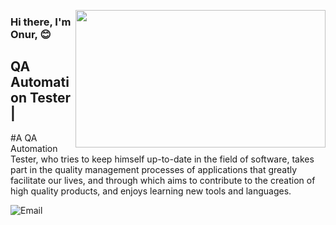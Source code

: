 <img src= "https://media1.giphy.com/media/bGgsc5mWoryfgKBx1u/giphy.gif?cid=790b7611318cd84d681201ff17ab936043c6762510821362&rid=giphy.gif&ct=g"
 align="right" width="400" height="220">
 


### Hi there, I'm Onur, :blush:

## QA Automation Tester | 

#A QA Automation Tester, who tries to keep himself up-to-date in the field of software, takes part in the quality management processes of applications that greatly facilitate our lives, and through which aims to contribute to the creation of high quality products, and enjoys learning new tools and languages.


<img alt="Email" src="https://camo.githubusercontent.com/6ba81d02e839e20d3d142a9c1d400e732b09bb23b37f300f7de74a8a90e0f770/68747470733a2f2f696d672e736869656c64732e696f2f62616467652f456d61696c2d6164656d617469636973343140676d61696c2e636f6d2d626c75653f7374796c653d666c6174266c6f676f3d676d61696c" data-canonical-src="https://img.shields.io/badge/Email-onurincedayi7@gmail.com-blue?style=flat&amp;logo=gmail" style="max-width: 100%;">






